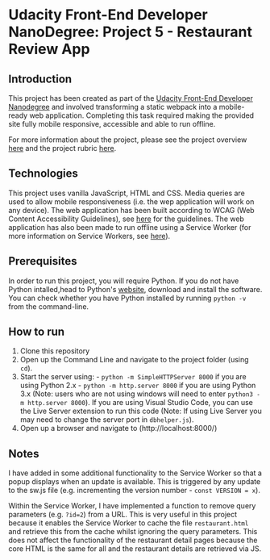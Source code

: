 # Udacity Front-End Developer NanoDegree: Project 5 - Restaurant Review App

## Introduction

This project has been created as part of the [Udacity Front-End Developer Nanodegree](https://eu.udacity.com/course/front-end-web-developer-nanodegree--nd001) and involved transforming a static webpack into a mobile-ready web application. Completing this task required making the provided site fully mobile responsive, accessible and able to run offline.

For more information about the project, please see the project overview [here](https://classroom.udacity.com/nanodegrees/nd001/parts/b1808a20-5e71-4dd3-bbc1-4ae86beefd6d/modules/8341f413-0af9-434a-a8e1-b0750e2df83f/lessons/9ed091e9-db9d-4888-9737-f1ca00cfe4db/concepts/cfffc21e-a8ce-4bea-a6f6-76bdc626a4cd) and the project rubric [here](https://review.udacity.com/#!/rubrics/1090/view).

## Technologies

This project uses vanilla JavaScript, HTML and CSS.
Media queries are used to allow mobile responsiveness (i.e. the wep application will work on any device). The web application has been built according to WCAG (Web Content Accessibility Guidelines), see [here](https://www.w3.org/TR/WCAG20/) for the guidelines.
The web application has also been made to run offline using a Service Worker (for more information on Service Workers, see [here](https://developers.google.com/web/fundamentals/primers/service-workers/)).

## Prerequisites

In order to run this project, you will require Python. If you do not have Python intalled,head to Python's [website](https://www.python.org/), download and install the software. You can check whether you have Python installed by running `python -v` from the command-line.

## How to run

1. Clone this repository
2. Open up the Command Line and navigate to the project folder (using `cd`).
3. Start the server using: - `python -m SimpleHTTPServer 8000` if you are using Python 2.x - `python -m http.server 8000` if you are using Python 3.x (Note: users who are not using windows will need to enter `python3 -m http.server 8000`). If you are using Visual Studio Code, you can use the Live Server extension to run this code (Note: If using Live Server you may need to change the server port in `dbhelper.js`).
4. Open up a browser and navigate to (http://localhost:8000/)

## Notes

I have added in some additional functionality to the Service Worker so that a popup displays when an update is available. This is triggered by any update to the sw.js file (e.g. incrementing the version number - `const VERSION = x`).

Within the Service Worker, I have implemented a function to remove query parameters (e.g. `?id=2`) from a URL. This is very useful in this project because it enables the Service Worker to cache the file `restaurant.html` and retrieve this from the cache whilst ignoring the query parameters. This does not affect the functionality of the restaurant detail pages because the core HTML is the same for all and the restaurant details are retrieved via JS.
